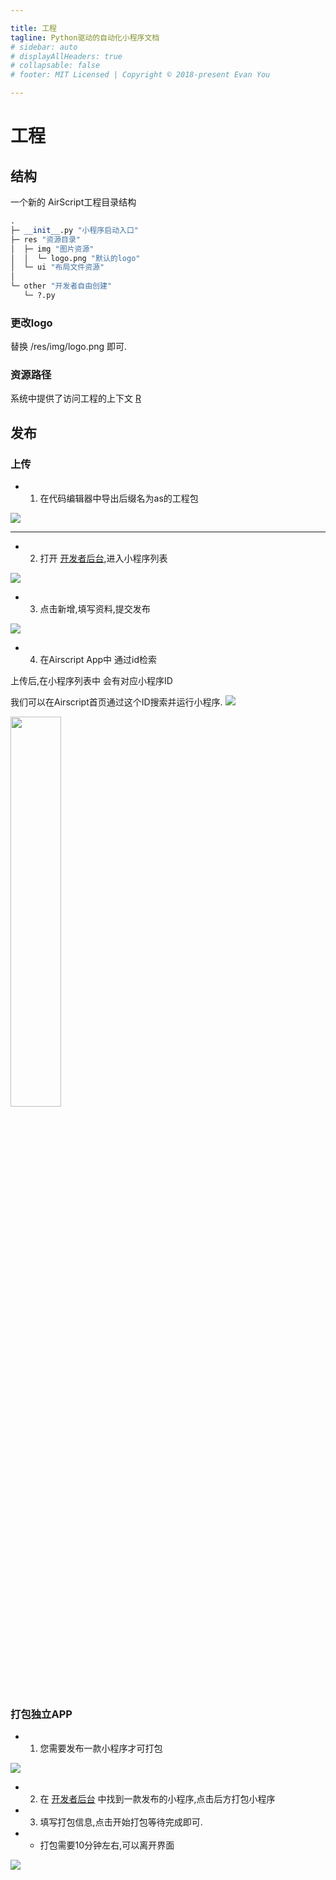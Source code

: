 ```yaml
---

title: 工程
tagline: Python驱动的自动化小程序文档
# sidebar: auto
# displayAllHeaders: true
# collapsable: false
# footer: MIT Licensed | Copyright © 2018-present Evan You

---
```


# 工程

## 结构

一个新的 AirScript工程目录结构

``` python
.
├─ __init__.py "小程序启动入口"
├─ res "资源目录"
│  ├─ img "图片资源"
│  │  └─ logo.png "默认的logo"
│  └─ ui "布局文件资源"
│
└─ other "开发者自由创建"
   └─ ?.py
```
### 更改logo

替换 /res/img/logo.png 即可.

### 资源路径

系统中提供了访问工程的上下文 [R](./system/#环境与资源)


## 发布

### 上传

- 1. 在代码编辑器中导出后缀名为as的工程包

<img src="https://airscript.oss-cn-hangzhou.aliyuncs.com/res/img/doc/doc_module_export.jpg"/>

--- 

- 2. 打开 [开发者后台](http://py.airscript.cn/admin/apply/list),进入小程序列表

<img src="https://airscript.oss-cn-hangzhou.aliyuncs.com/res/img/doc/doc_create_list.jpg"/>

- 3. 点击新增,填写资料,提交发布

<img src="https://airscript.oss-cn-hangzhou.aliyuncs.com/res/img/doc/doc_create_addbtutton.jpg"/>

- 4. 在Airscript App中 通过id检索

上传后,在小程序列表中 会有对应小程序ID

我们可以在Airscript首页通过这个ID搜索并运行小程序.
<img src="https://airscript.oss-cn-hangzhou.aliyuncs.com/res/img/doc/doc_module_where_id.jpg"/>

<img src="https://airscript.oss-cn-hangzhou.aliyuncs.com/res/img/doc/doc_module_search.jpg" style="width:40%"/>

### 打包独立APP

- 1. 您需要发布一款小程序才可打包

<img src="https://airscript.oss-cn-hangzhou.aliyuncs.com/res/img/doc/doc_makeapp_btn.jpg"/>

- 2. 在 [开发者后台](http://py.airscript.cn/admin/apply/list) 中找到一款发布的小程序,点击后方打包小程序

- 3. 填写打包信息,点击开始打包等待完成即可.

- - 打包需要10分钟左右,可以离开界面

<img src="https://airscript.oss-cn-hangzhou.aliyuncs.com/res/img/doc/doc_makeapp_writeinfo.jpg"/>


